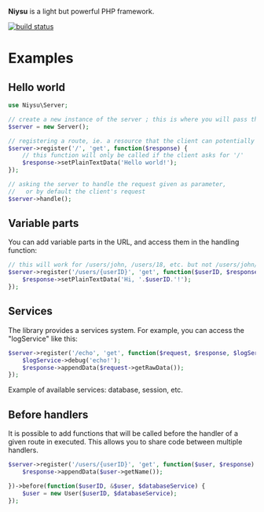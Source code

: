 **Niysu** is a light but powerful PHP framework.

[![build status](https://secure.travis-ci.org/Tomaka17/niysu.png)](http://travis-ci.org/Tomaka17/niysu)

Examples
========

Hello world
-----------
```php
use Niysu\Server;

// create a new instance of the server ; this is where you will pass the configuration file
$server = new Server();

// registering a route, ie. a resource that the client can potentially request
$server->register('/', 'get', function($response) {
	// this function will only be called if the client asks for '/'
	$response->setPlainTextData('Hello world!');
});

// asking the server to handle the request given as parameter,
//   or by default the client's request
$server->handle();
```

Variable parts
--------------
You can add variable parts in the URL, and access them in the handling function:
```php
// this will work for /users/john, /users/18, etc. but not /users/john/doe
$server->register('/users/{userID}', 'get', function($userID, $response) {
	$response->setPlainTextData('Hi, '.$userID.'!');
});
```

Services
--------
The library provides a services system. For example, you can access the "logService" like this:
```php
$server->register('/echo', 'get', function($request, $response, $logService) {
	$logService->debug('echo!');
	$response->appendData($request->getRawData());
});
```

Example of available services: database, session, etc.

Before handlers
---------------
It is possible to add functions that will be called before the handler of a given route in executed.
This allows you to share code between multiple handlers.
```php
$server->register('/users/{userID}', 'get', function($user, $response) {
	$response->appendData($user->getName());

})->before(function($userID, &$user, $databaseService) {
	$user = new User($userID, $databaseService);
});
```
